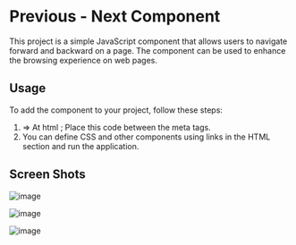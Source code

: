 # Previous - Next Component

This project is a simple JavaScript component that allows users to navigate forward and backward on a page. The component can be used to enhance the browsing experience on web pages.


## Usage
To add the component to your project, follow these steps:

1. <link rel="stylesheet" href="style.css">  =>  At html ; Place this code between the meta tags.
2. You can define CSS and other components using links in the HTML section and run the application.



## Screen Shots
![image](https://github.com/dgnyldrm7/Move_previous_and_next/assets/94688501/5555aeba-e7a0-41b4-adc8-2372cd9e59e7)

![image](https://github.com/dgnyldrm7/Move_previous_and_next/assets/94688501/c5f4e3e8-7992-4b39-a97d-371175c1dbf8)

![image](https://github.com/dgnyldrm7/Move_previous_and_next/assets/94688501/ce691354-18e2-4874-8a8e-5d080c530c0f)



